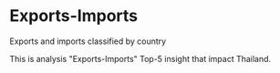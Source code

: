 # Exports-Imports
Exports and imports classified by country

This is analysis "Exports-Imports" Top-5 insight that impact Thailand.  
